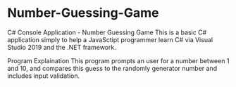 # Number-Guessing-Game
C# Console Application - Number Guessing Game
This is a basic C# application simply to help a JavaSctipt programmer learn C# via Visual Studio 2019 and the .NET framework. 

Program Explaination
This program prompts an user for a number between 1 and 10, and compares this guess to the randomly generator number and includes input validation.

